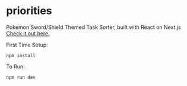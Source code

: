 # priorities

Pokemon Sword/Shield Themed Task Sorter, built with React on Next.js
[Check it out here.](https://kwanjack.github.io/tasks-swordshield-ui/)

First Time Setup:
```
npm install
```

To Run:
```
npm run dev
```
